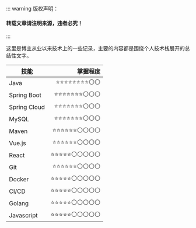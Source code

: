 ::: warning 版权声明：
#### 转载文章请注明来源，违者必究！
:::

这里是博主从业以来技术上的一些记录，主要的内容都是围绕个人技术栈展开的总结性文字。

|技能 |	掌握程度 |
|---|---:|
| Java |	⭐⭐⭐⭐⭐⭐⭐⭐⚪⚪ |
| Spring Boot |	⭐⭐⭐⭐⭐⭐⭐⚪⚪⚪ |
| Spring Cloud | ⭐⭐⭐⭐⭐⭐⭐⚪⚪⚪ |
| MySQL |	⭐⭐⭐⭐⭐⭐⭐⚪⚪⚪ |
| Maven |	⭐⭐⭐⭐⭐⭐⚪⚪⚪⚪ |
| Vue.js | ⭐⭐⭐⭐⭐⭐⚪⚪⚪⚪ |
| React | ⭐⭐⭐⭐⭐⚪⚪⚪⚪⚪ |
| Git | ⭐⭐⭐⭐⭐⭐⚪⚪⚪⚪ |
| Docker | ⭐⭐⭐⭐⭐⚪⚪⚪⚪⚪ |
| CI/CD |	⭐⭐⭐⭐⭐⚪⚪⚪⚪⚪ |
| Golang | ⭐⭐⭐⭐⭐⚪⚪⚪⚪⚪ |
| Javascript | ⭐⭐⭐⭐⭐⚪⚪⚪⚪⚪ |
